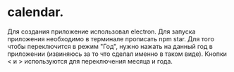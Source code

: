 # calendar. 
Для создания приложение использовал electron. Для запуска приложения необходимо в терминале прописать npm star. Для того чтобы переключится в режим "Год", нужно нажать на данный год в приложении (извиняюсь за то что сделал именно в таком виде). Кнопки < и > используются для переключения месяца и года.
